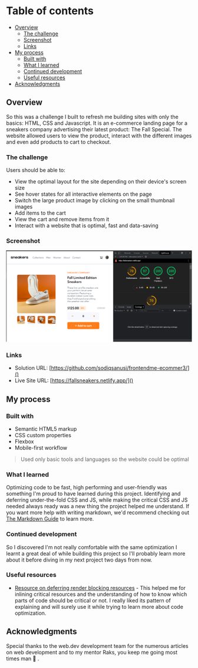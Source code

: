 # Table of contents

- [Overview](#overview)
  - [The challenge](#the-challenge)
  - [Screenshot](#screenshot)
  - [Links](#links)
- [My process](#my-process)
  - [Built with](#built-with)
  - [What I learned](#what-i-learned)
  - [Continued development](#continued-development)
  - [Useful resources](#useful-resources)
- [Acknowledgments](#acknowledgments)

## Overview
So this was a challenge I built to refresh me building sites with only the basics: HTML, CSS and Javascript. It is an e-commerce landing page for a sneakers company advertising their latest product: The Fall Special. The website allowed users to view the product, interact with the different images and even add products to cart to checkout.

### The challenge

Users should be able to:

- View the optimal layout for the site depending on their device's screen size
- See hover states for all interactive elements on the page
- Switch the large product image by clicking on the small thumbnail images
- Add items to the cart
- View the cart and remove items from it
- Interact with a website that is optimal, fast and data-saving

### Screenshot

![](./screenshot.png)

### Links

- Solution URL: [https://github.com/sodiqsanusi/frontendme-ecommer3/]()
- Live Site URL: [https://fallsneakers.netlify.app/]()

## My process

### Built with

- Semantic HTML5 markup
- CSS custom properties
- Flexbox
- Mobile-first workflow
> Used only basic tools and languages so the website could be optimal
### What I learned

Optimizing code to be fast, high performing and user-friendly was something I'm proud to have learned during this project.
Identifying and deferring under-the-fold CSS and JS, while making the critical CSS and JS needed always ready was a new thing the project helped me understand.
If you want more help with writing markdown, we'd recommend checking out [The Markdown Guide](https://www.markdownguide.org/) to learn more.

### Continued development

So I discovered I'm not really comfortable with the same optimization I learnt a great deal of while building this project so I'll probably learn more about it before diving in my next project two days from now.

### Useful resources

- [Resource on deferring render blocking resources](https://web.dev/render-blocking-resources/) - This helped me for inlining critical resources and the understanding of how to know which parts of code should be critical or not. I really liked its pattern of explaining and will surely use it while trying to learn more about code optimization.


## Acknowledgments

Special thanks to the web.dev development team for the numerous articles on web development and to my mentor Raks, you keep me going most times man 🐥 .
